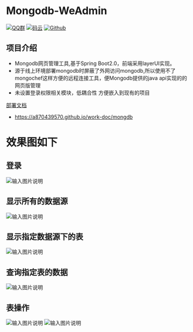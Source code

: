 # Mongodb-WeAdmin

[![QQ群](https://img.shields.io/badge/QQ%E7%BE%A4-924715723-yellowgreen.svg)](https://jq.qq.com/?_wv=1027&k=5PIRvFq)
[![码云](https://img.shields.io/badge/Gitee-%E7%A0%81%E4%BA%91-yellow.svg)](https://gitee.com/qinxuewu)
[![Github](https://img.shields.io/badge/Github-Github-red.svg)](https://github.com/a870439570)


## 项目介绍
- Mongodb网页管理工具,基于Spring Boot2.0，前端采用layerUI实现。
- 源于线上环境部署mongodb时屏蔽了外网访问mongodb,所以使用不了mongochef这样方便的远程连接工具，便Mongodb提供的java api实现的的网页版管理
- 未设置登录权限相关模块，低耦合性 方便嵌入到现有的项目

[部署文档](https://a870439570.github.io/work-doc/mongdb)
- https://a870439570.github.io/work-doc/mongdb


# 效果图如下

## 登录
![输入图片说明](https://images.gitee.com/uploads/images/2018/1121/153436_4417ccb3_1478371.png "屏幕截图.png")

## 显示所有的数据源
![输入图片说明](https://images.gitee.com/uploads/images/2018/1122/153203_c35f73df_1478371.png "屏幕截图.png")

## 显示指定数据源下的表
![输入图片说明](https://images.gitee.com/uploads/images/2018/1121/153553_91a7ba66_1478371.png "屏幕截图.png")

## 查询指定表的数据
![输入图片说明](https://images.gitee.com/uploads/images/2018/1122/153243_d170a1ee_1478371.png "屏幕截图.png")

## 表操作
![输入图片说明](https://images.gitee.com/uploads/images/2018/1121/102729_8c3892a1_1478371.png "屏幕截图.png")
![输入图片说明](https://images.gitee.com/uploads/images/2018/1121/102746_e486eb86_1478371.png "屏幕截图.png")



